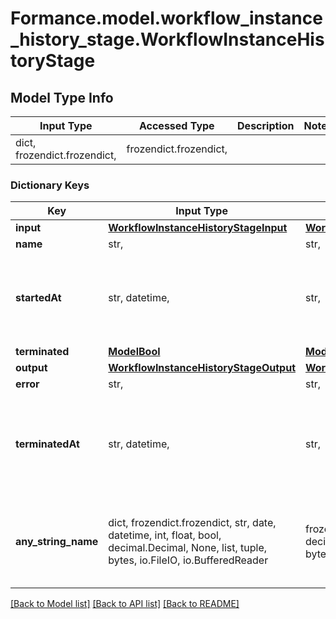 # Formance.model.workflow_instance_history_stage.WorkflowInstanceHistoryStage

## Model Type Info
Input Type | Accessed Type | Description | Notes
------------ | ------------- | ------------- | -------------
dict, frozendict.frozendict,  | frozendict.frozendict,  |  | 

### Dictionary Keys
Key | Input Type | Accessed Type | Description | Notes
------------ | ------------- | ------------- | ------------- | -------------
**input** | [**WorkflowInstanceHistoryStageInput**](WorkflowInstanceHistoryStageInput.md) | [**WorkflowInstanceHistoryStageInput**](WorkflowInstanceHistoryStageInput.md) |  | 
**name** | str,  | str,  |  | 
**startedAt** | str, datetime,  | str,  |  | value must conform to RFC-3339 date-time
**terminated** | [**ModelBool**](ModelBool.md) | [**ModelBool**](ModelBool.md) |  | 
**output** | [**WorkflowInstanceHistoryStageOutput**](WorkflowInstanceHistoryStageOutput.md) | [**WorkflowInstanceHistoryStageOutput**](WorkflowInstanceHistoryStageOutput.md) |  | [optional] 
**error** | str,  | str,  |  | [optional] 
**terminatedAt** | str, datetime,  | str,  |  | [optional] value must conform to RFC-3339 date-time
**any_string_name** | dict, frozendict.frozendict, str, date, datetime, int, float, bool, decimal.Decimal, None, list, tuple, bytes, io.FileIO, io.BufferedReader | frozendict.frozendict, str, BoolClass, decimal.Decimal, NoneClass, tuple, bytes, FileIO | any string name can be used but the value must be the correct type | [optional]

[[Back to Model list]](../../README.md#documentation-for-models) [[Back to API list]](../../README.md#documentation-for-api-endpoints) [[Back to README]](../../README.md)

